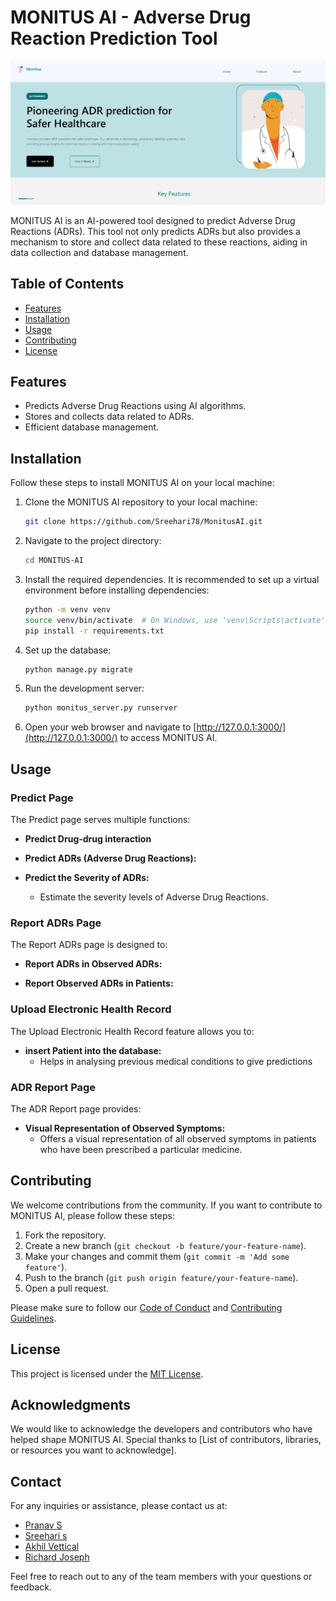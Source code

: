 # MONITUS AI - Adverse Drug Reaction Prediction Tool

![Banner Image](banner.jpg)

MONITUS AI is an AI-powered tool designed to predict Adverse Drug Reactions (ADRs). This tool not only predicts ADRs but also provides a mechanism to store and collect data related to these reactions, aiding in data collection and database management.

## Table of Contents

- [Features](#features)
- [Installation](#installation)
- [Usage](#usage)
- [Contributing](#contributing)
- [License](#license)

## Features

- Predicts Adverse Drug Reactions using AI algorithms.
- Stores and collects data related to ADRs.
- Efficient database management.

## Installation

Follow these steps to install MONITUS AI on your local machine:

1. Clone the MONITUS AI repository to your local machine:

   ```bash
   git clone https://github.com/Sreehari78/MonitusAI.git
   ```

2. Navigate to the project directory:

   ```bash
   cd MONITUS-AI
   ```

3. Install the required dependencies. It is recommended to set up a virtual environment before installing dependencies:

   ```bash
   python -m venv venv
   source venv/bin/activate  # On Windows, use 'venv\Scripts\activate'
   pip install -r requirements.txt
   ```

4. Set up the database:

   ```bash
   python manage.py migrate
   ```

5. Run the development server:

   ```bash
   python monitus_server.py runserver
   ```

6. Open your web browser and navigate to [http://127.0.0.1:3000/](http://127.0.0.1:3000/) to access MONITUS AI.

## Usage

### Predict Page

The Predict page serves multiple functions:

- **Predict Drug-drug interaction**

- **Predict ADRs (Adverse Drug Reactions):**

- **Predict the Severity of ADRs:**
  - Estimate the severity levels of Adverse Drug Reactions.

### Report ADRs Page

The Report ADRs page is designed to:

- **Report ADRs in Observed ADRs:**

- **Report Observed ADRs in Patients:**

### Upload Electronic Health Record

The Upload Electronic Health Record feature allows you to:

- **insert Patient into the database:**
  - Helps in analysing previous medical conditions to give predictions

### ADR Report Page

The ADR Report page provides:

- **Visual Representation of Observed Symptoms:**
  - Offers a visual representation of all observed symptoms in patients who have been prescribed a particular medicine.

## Contributing

We welcome contributions from the community. If you want to contribute to MONITUS AI, please follow these steps:

1. Fork the repository.
2. Create a new branch (`git checkout -b feature/your-feature-name`).
3. Make your changes and commit them (`git commit -m 'Add some feature'`).
4. Push to the branch (`git push origin feature/your-feature-name`).
5. Open a pull request.

Please make sure to follow our [Code of Conduct](CODE_OF_CONDUCT.md) and [Contributing Guidelines](CONTRIBUTING.md).

## License

This project is licensed under the [MIT License](LICENSE).

## Acknowledgments

We would like to acknowledge the developers and contributors who have helped shape MONITUS AI. Special thanks to [List of contributors, libraries, or resources you want to acknowledge].

## Contact

For any inquiries or assistance, please contact us at:

- [Pranav S](mailto:pranavs13@gmail.com)
- [Sreehari s](mailto:sreehari1672000@gmail.com)
- [Akhil Vettical](mailto:akhilbinoyvettical@gmail.com)
- [Richard Joseph](mailto:richardj815165@gmail.com)

Feel free to reach out to any of the team members with your questions or feedback.
